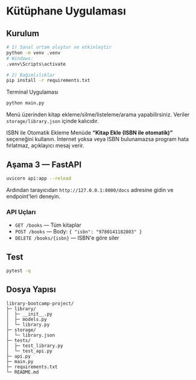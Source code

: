 
# Kütüphane Uygulaması 

## Kurulum
```bash
# 1) Sanal ortam oluştur ve etkinleştir
python -m venv .venv
# Windows:
.venv\Scripts\activate

# 2) Bağımlılıklar
pip install -r requirements.txt
```

Terminal Uygulaması
```bash
python main.py
```
Menü üzerinden kitap ekleme/silme/listeleme/arama yapabilirsiniz. Veriler `storage/library.json` içinde kalıcıdır.

ISBN ile Otomatik Ekleme
Menüde **“Kitap Ekle (ISBN ile otomatik)”** seçeneğini kullanın. İnternet yoksa veya ISBN bulunamazsa program hata fırlatmaz, açıklayıcı mesaj verir.

## Aşama 3 — FastAPI
```bash
uvicorn api:app --reload
```
Ardından tarayıcıdan `http://127.0.0.1:8000/docs` adresine gidin ve endpoint'leri deneyin.

### API Uçları
- `GET /books` — Tüm kitaplar
- `POST /books` — Body: `{ "isbn": "9780141182803" }`
- `DELETE /books/{isbn}` — ISBN'e göre siler

## Test
```bash
pytest -q
```

## Dosya Yapısı
```
library-bootcamp-project/
├─ library/
│  ├─ __init__.py
│  ├─ models.py
│  └─ library.py
├─ storage/
│  └─ library.json
├─ tests/
│  ├─ test_library.py
│  └─ test_api.py
├─ api.py
├─ main.py
├─ requirements.txt
└─ README.md
```

